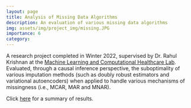 ```yaml
---
layout: page
title: Analysis of Missing Data Algorithms
description: An evaluation of various missing data algorithms
img: assets/img/project_img/missing.JPG
importance: 6
category:
---
```


A research project completed in Winter 2022, supervised by Dr. Rahul Krishnan at the [Machine Learning and Computational Healthcare Lab](https://www.cs.toronto.edu/~rahulgk/index.html). Evaluated, through a causal inference perspective, the suboptimality of various imputation methods (such as doubly robust estimators and variational autoencoders) when applied to handle various mechanisms of missingness (i.e., MCAR, MAR and MNAR).

Click [here](https://github.com/AB20CS/Missing-Data-Project/blob/master/Missing_Data_Project_Results_2022-May-08.pdf) for a summary of results.